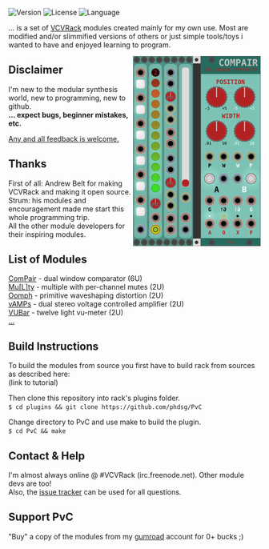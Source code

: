 <!-- Version and License Badges -->
![Version](https://img.shields.io/badge/version-0.5.5-green.svg?style=flat-square)
![License](https://img.shields.io/badge/license-BSD3-blue.svg?style=flat-square)
![Language](https://img.shields.io/badge/language-C++-yellow.svg?style=flat-square)


... is a set of [VCVRack](https://www.vcvrack.com) modules created mainly for my own use.
Most are modified and/or slimmified versions of others or just simple tools/toys
i wanted to have and enjoyed learning to program.

<img align="right" src="images/AllModules.png">

## Disclaimer

I'm new to the modular synthesis world, new to programming, new to github.  
**... expect bugs, beginner mistakes, etc.**

[Any and all feedback is welcome.](https://github.com/phdsg/PvC/issues)


## Thanks

First of all: Andrew Belt for making VCVRack and making it open source.  
Strum: his modules and encouragement made me start this whole programming trip.  
All the other module developers for their inspiring modules.


## List of Modules
  [ComPair](compair.md) - dual window comparator (6U)  
  [Mu\[L\]ty](multy.md) - multiple with per-channel mutes (2U)  
  [Oomph](oomph.md) - primitive waveshaping distortion (2U)  
  [vAMPs](vamps.md) - dual stereo voltage controlled amplifier (2U)  
  [VUBar](vubar.md) - twelve light vu-meter (2U)  
  [...](plans.md)


## Build Instructions

  To build the modules from source you first have to build rack from sources as described here:  
    (link to tutorial)  

  Then clone this repository into rack's plugins folder.  
    `$ cd plugins && git clone https://github.com/phdsg/PvC`  
    
  Change directory to PvC and use make to build the plugin.  
    `$ cd PvC && make`  
  
## Contact & Help
I'm almost always online @ #VCVRack (irc.freenode.net). Other module devs are too!  
Also, the [issue tracker](https://github.com/phdsg/PvC/issues) can be used for all questions.


## Support PvC
"Buy" a copy of the modules from my [gumroad](https://gumroad.com/l/kXPIO) account for 0+ bucks ;)
